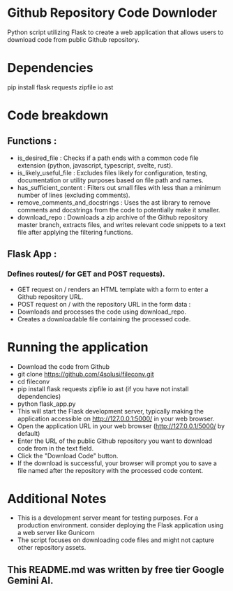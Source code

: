 # Github Repository Code Downloder

Python script utilizing Flask to create a web application that allows users to download code from public Github repository.

# Dependencies

pip install flask requests zipfile io ast

# Code breakdown

## Functions :

*  is_desired_file : Checks if a path ends with a common code file extension (python, javascript, typescript, svelte, rust).
*  is_likely_useful_file : Excludes files likely for configuration, testing, documentation or utility purposes based on file path and names.
*  has_sufficient_content : Filters out small files with less than a minimum number of lines (excluding comments).
*  remove_comments_and_docstrings : Uses the ast library to remove comments and docstrings from the code to potentially make it smaller.
*  download_repo : Downloads a zip archive of the Github repository master branch, extracts files, and writes relevant code snippets to a text file after applying the filtering functions.

## Flask App :

###  Defines routes(/ for GET and POST requests).
*  GET request on / renders an HTML template with a form to enter a Github repository URL.
*  POST request on / with the repository URL in the form data :
*  Downloads and processes the code using download_repo.
*  Creates a downloadable file containing the processed code.

# Running the application

*  Download the code from Github
*  git clone https://github.com/4solusi/fileconv.git
*  cd fileconv
*  pip install flask requests zipfile io ast (if you have not install dependencies)
*  python flask_app.py
*  This will start the Flask development server, typically making the application accessible on http://127.0.0.1:5000/ in your web browser.
*  Open the application URL in your web browser (http://127.0.0.1/5000/ by default)
*  Enter the URL of the public Github repository you want to download code from in the text field.
*  Click the "Download Code" button.
*  If the download is successful, your browser will prompt you to save a file named after the repository with the processed code content.

# Additional Notes

*  This is a development server meant for testing purposes. For a production environment. consider deploying the Flask application using a web server like Gunicorn
*  The script focuses on downloading code files and might not capture other repository assets.

## This README.md was written by free tier Google Gemini AI.
